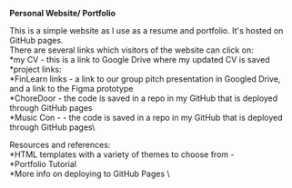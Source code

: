 **Personal Website/ Portfolio**

This is a simple website as I use as a resume and portfolio. It's hosted on GitHub pages. \
There are several links which visitors of the website can click on:\
	*my CV - this is a link to Google Drive where my updated CV is saved\
	*project links:\
		*FinLearn links - a link to our group pitch presentation in Googled Drive, and a link to the Figma prototype\
		*ChoreDoor - the code is saved in a repo in my GitHub that is deployed through GitHub pages\
		*Music Con - - the code is saved in a repo in my GitHub that is deployed through GitHub pages\\
	
Resources and references:\
	*HTML templates with a variety of themes to choose from - \
	*Portfolio Tutorial \
	*More info on deploying to GitHub Pages \
